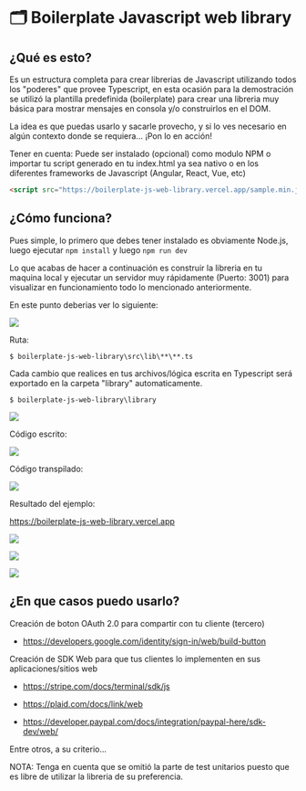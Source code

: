 # 🗂 Boilerplate Javascript web library

## ¿Qué es esto?

Es un estructura completa para crear librerias de Javascript utilizando todos los "poderes" que provee Typescript, en esta ocasión para la demostración se utilizó la plantilla predefinida (boilerplate) para crear una libreria muy básica para mostrar mensajes en consola y/o construirlos en el DOM.

La idea es que puedas usarlo y sacarle provecho, y si lo ves necesario en algún contexto donde se requiera... ¡Pon lo en acción!

Tener en cuenta: Puede ser instalado (opcional) como modulo NPM o importar tu script generado en tu index.html ya sea nativo o en los diferentes frameworks de Javascript (Angular, React, Vue, etc)

```html
<script src="https://boilerplate-js-web-library.vercel.app/sample.min.js"></script>
```

## ¿Cómo funciona?

Pues simple, lo primero que debes tener instalado es obviamente Node.js, luego ejecutar `npm install` y luego `npm run dev`

Lo que acabas de hacer a continuación es construir la libreria en tu maquina local y ejecutar un servidor muy rápidamente (Puerto: 3001) para visualizar en funcionamiento todo lo mencionado anteriormente.

En este punto deberias ver lo siguiente:

<p align="left">
  <img src="https://i.ibb.co/3RBLjQb/004.png">
</p>

Ruta:

```
$ boilerplate-js-web-library\src\lib\**\**.ts
```

Cada cambio que realices en tus archivos/lógica escrita en Typescript será exportado en la carpeta "library" automaticamente.

```
$ boilerplate-js-web-library\library
```

<p align="left">
  <img src="https://i.ibb.co/7rd4FTv/001.png">
</p>

Código escrito:

<p align="left">
  <img src="https://i.ibb.co/nfn0dJQ/002.png">
</p>

Código transpilado:

<p align="left">
  <img src="https://i.ibb.co/PzjVLCX/003.png">
</p>

Resultado del ejemplo:

https://boilerplate-js-web-library.vercel.app

<p align="left">
  <img src="https://i.ibb.co/xqS3v47/005.png">
</p>

<p align="left">
  <img src="https://i.ibb.co/0cCCW8C/006.png">
</p>

<p align="left">
  <img src="https://i.ibb.co/g6yyfRN/007.png">
</p>

## ¿En que casos puedo usarlo?

Creación de boton OAuth 2.0 para compartir con tu cliente (tercero)

- https://developers.google.com/identity/sign-in/web/build-button

Creación de SDK Web para que tus clientes lo implementen en sus aplicaciones/sitios web

- https://stripe.com/docs/terminal/sdk/js

- https://plaid.com/docs/link/web

- https://developer.paypal.com/docs/integration/paypal-here/sdk-dev/web/

Entre otros, a su criterio...

NOTA: Tenga en cuenta que se omitió la parte de test unitarios puesto que es libre de utilizar la libreria de su preferencia.

